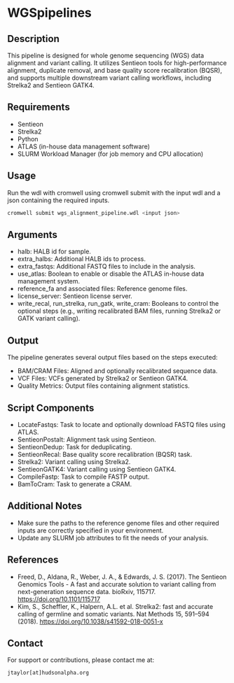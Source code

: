# WGSpipelines

## Description
This pipeline is designed for whole genome sequencing (WGS) data alignment and variant calling. It utilizes Sentieon tools for high-performance alignment, duplicate removal, and base quality score recalibration (BQSR), and supports multiple downstream variant calling workflows, including Strelka2 and Sentieon GATK4.

## Requirements
- Sentieon
- Strelka2
- Python
- ATLAS (in-house data management software)
- SLURM Workload Manager (for job memory and CPU allocation)

## Usage
Run the wdl with cromwell using cromwell submit with the input wdl and a json containing the required inputs.

```bash
cromwell submit wgs_alignment_pipeline.wdl <input json>
```

## Arguments
- halb: HALB id for sample.
- extra_halbs: Additional HALB ids to process.
- extra_fastqs: Additional FASTQ files to include in the analysis.
- use_atlas: Boolean to enable or disable the ATLAS in-house data management system.
- reference_fa and associated files: Reference genome files.
- license_server: Sentieon license server.
- write_recal, run_strelka, run_gatk, write_cram: Booleans to control the optional steps (e.g., writing recalibrated BAM files, running Strelka2 or GATK variant calling).

## Output
The pipeline generates several output files based on the steps executed:

- BAM/CRAM Files: Aligned and optionally recalibrated sequence data.
- VCF Files: VCFs generated by Strelka2 or Sentieon GATK4.
- Quality Metrics: Output files containing alignment statistics.

## Script Components
- LocateFastqs: Task to locate and optionally download FASTQ files using ATLAS.
- SentieonPostalt: Alignment task using Sentieon.
- SentieonDedup: Task for deduplicating.
- SentieonRecal: Base quality score recalibration (BQSR) task.
- Strelka2: Variant calling using Strelka2.
- SentieonGATK4: Variant calling using Sentieon GATK4.
- CompileFastp: Task to compile FASTP output.
- BamToCram: Task to generate a CRAM.

## Additional Notes
- Make sure the paths to the reference genome files and other required inputs are correctly specified in your environment.
- Update any SLURM job attributes to fit the needs of your analysis.

## References
- Freed, D., Aldana, R., Weber, J. A., & Edwards, J. S. (2017). The Sentieon Genomics Tools - A fast and accurate solution to variant calling from next-generation sequence data. bioRxiv, 115717. https://doi.org/10.1101/115717 
- Kim, S., Scheffler, K., Halpern, A.L. et al. Strelka2: fast and accurate calling of germline and somatic variants. Nat Methods 15, 591–594 (2018). https://doi.org/10.1038/s41592-018-0051-x 

## Contact
For support or contributions, please contact me at:
 
`jtaylor[at]hudsonalpha.org`
